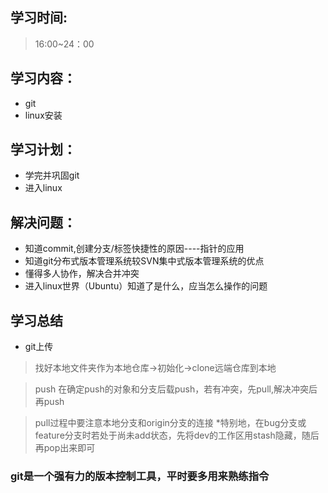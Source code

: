 ## 学习时间:
> 16:00~24：00
## 学习内容：
* git
* linux安装
## 学习计划：
* 学完并巩固git
* 进入linux
## 解决问题：
* 知道commit,创建分支/标签快捷性的原因----指针的应用
* 知道git分布式版本管理系统较SVN集中式版本管理系统的优点
* 懂得多人协作，解决合并冲突
* 进入linux世界（Ubuntu）知道了是什么，应当怎么操作的问题
## 学习总结
* git上传
> 找好本地文件夹作为本地仓库→初始化→clone远端仓库到本地

> push 在确定push的对象和分支后载push，若有冲突，先pull,解决冲突后再push

> pull过程中要注意本地分支和origin分支的连接
  *特别地，在bug分支或feature分支时若处于尚未add状态，先将dev的工作区用stash隐藏，随后再pop出来即可
### git是一个强有力的版本控制工具，平时要多用来熟练指令

